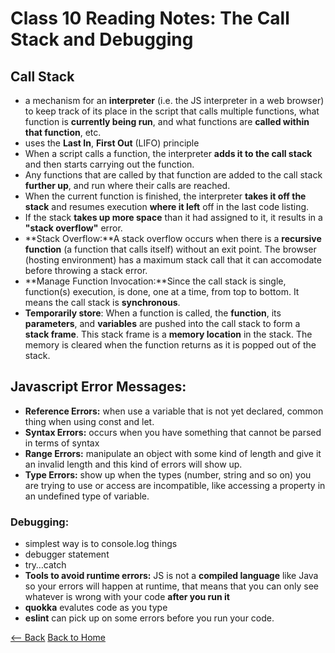 # Class 10 Reading Notes: The Call Stack and Debugging

## Call Stack
- a mechanism for an **interpreter** (i.e. the JS interpreter in a web browser) to keep track of its place in the script that calls multiple functions, what function is **currently being run**, and what functions are **called within that function**, etc.
- uses the **Last In**, **First Out** (LIFO) principle 
- When a script calls a function, the interpreter **adds it to the call stack** and then starts carrying out the function.
- Any functions that are called by that function are added to the call stack **further up**, and run where their calls are reached.
- When the current function is finished, the interpreter **takes it off the stack** and resumes execution **where it left** off in the last code listing.
- If the stack **takes up more space** than it had assigned to it, it results in a **"stack overflow"** error.
- **Stack Overflow:**A stack overflow occurs when there is a **recursive function** (a function that calls itself) without an exit point. The browser (hosting environment) has a maximum stack call that it can accomodate before throwing a stack error.
- **Manage Function Invocation:**Since the call stack is single, function(s) execution, is done, one at a time, from top to bottom. It means the call stack is **synchronous**.
- **Temporarily store**: When a function is called, the **function**, its **parameters**, and **variables** are pushed into the call stack to form a **stack frame**. This stack frame is a **memory location** in the stack. The memory is cleared when the function returns as it is popped out of the stack.

## Javascript Error Messages:
- **Reference Errors:** when use a variable that is not yet declared, common thing when using const and let.
- **Syntax Errors:**  occurs when you have something that cannot be parsed in terms of syntax
- **Range Errors:** manipulate an object with some kind of length and give it an invalid length and this kind of errors will show up.
- **Type Errors:** show up when the types (number, string and so on) you are trying to use or access are incompatible, like accessing a property in an undefined type of variable.

### Debugging:
- simplest way is to console.log things
- debugger statement
- try…catch
- **Tools to avoid runtime errors:** JS is not a **compiled language** like Java so your errors will happen at runtime, that means that you can only see whatever is wrong with your code **after you run it**
- **quokka** evalutes code as you type
- **eslint** can pick up on some errors before you run your code.

[<-- Back](301readingnotes.md) [Back to Home](README.md)
